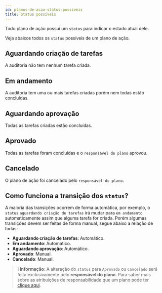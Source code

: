 ```yaml
---
id: planos-de-acao-status-possiveis
title: Status possíveis
---
```


Todo plano de ação possui um `status` para indicar o estado atual dele. 

Veja abaixos todos os `status` possíveis de um plano de ação.

## Aguardando criação de tarefas
A auditoria não tem nenhum tarefa criada.
## Em andamento
A auditoria tem uma ou mais tarefas criadas porém nem todas estão concluídas.
## Aguardando aprovação
Todas as tarefas criadas estão concluídas.
## Aprovado
Todas as tarefas foram concluídas e o `responsável do plano` aprovou.
## Cancelado
O plano de ação foi cancelado pelo `responsável do plano`.

## Como funciona a transição dos `status`?
A maioria das transições ocorrem de forma automática, por exemplo, o `status` `aguardando criação de tarefas` irá mudar para `em andamento` automaticamente assim que alguma tarefa for criada. Porém algumas transições devem ser feitas de forma manual, segue abaixo a relação de todas:

- **Aguardando criação de tarefas**: Automático.
- **Em andamento**: Automático.
- **Aguardando aprovação**: Automático.
- **Aprovado**: Manual.
- **Cancelado**: Manual.

> **ℹ️ Informação**: A alteração do `status` para `Aprovado` ou `Cancelado` será feita exclusivamente pelo **responsável do plano**. Para saber mais sobre as atribuições de responsabilidade que um plano pode ter [clique aqui](planos-de-acao-atribuicoes).